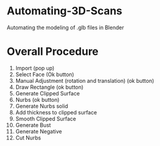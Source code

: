 # Automating-3D-Scans
Automating the modeling of .glb files in Blender 


    
# Overall Procedure    
    
1.  Import (pop up)
2.  Select Face (Ok button)
3.  Manual Adjustment (rotation and translation) (ok button)
4.  Draw Rectangle (ok button) 
5.  Generate Clipped Surface
6.  Nurbs (ok button)
7.  Generate Nurbs solid
8.  Add thickness to clipped surface
9.  Smooth Clipped Surface
10. Generate Bust
11. Generate Negative
12. Cut Nurbs
